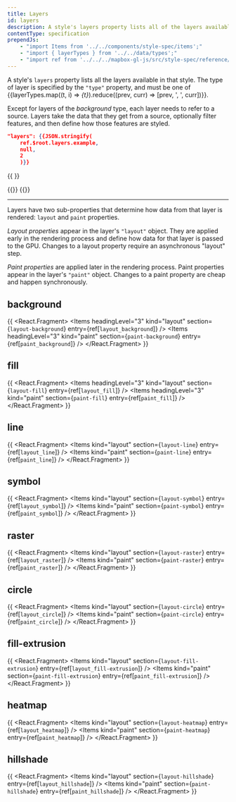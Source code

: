 ```yaml
---
title: Layers
id: layers
description: A style's layers property lists all of the layers available in that style.
contentType: specification
prependJs:
    - "import Items from '../../components/style-spec/items';"
    - "import { layerTypes } from '../../data/types';"
    - "import ref from '../../../mapbox-gl-js/src/style-spec/reference/latest';"
---
```


A style's `layers` property lists all the layers available in that style. The type of layer is specified by the `"type"` property, and must be one of {{layerTypes.map((t, i) => <var key={i}>{t}</var>).reduce((prev, curr) => [prev, ', ', curr])}}.

Except for layers of the <var>background</var> type, each layer needs to refer to a source. Layers take the data that they get from a source, optionally filter features, and then define how those features are styled.

```json
"layers": {{JSON.stringify(
    ref.$root.layers.example,
    null,
    2
    )}}
```

<!--
START GENERATED CONTENT:
Content in this section is generated directly using the Mapbox Style
Specification. To update any content displayed in this section, make edits to:
https://github.com/mapbox/mapbox-gl-js/blob/master/src/style-spec/reference/v8.json.
-->
{{ <Items entry={ref.layer} />}}
<!-- END GENERATED CONTENT -->

{{<a id="layout-property" className="anchor" />}}
{{<a id="paint-property" className="anchor" />}}

<hr className='my36' />

Layers have two sub-properties that determine how data from that layer is rendered: `layout` and `paint` properties.

_Layout properties_ appear in the layer's `"layout"` object. They are applied early in the rendering process and define how data for that layer is passed to the GPU. Changes to a layout property require an asynchronous "layout" step.

_Paint properties_ are applied later in the rendering process. Paint properties appear in the layer's `"paint"` object. Changes to a paint property are cheap and happen synchronously.

<!--
START GENERATED CONTENT:
Content in this section is generated directly using the Mapbox Style
Specification. To update any content displayed in this section, make edits to:
https://github.com/mapbox/mapbox-gl-js/blob/master/src/style-spec/reference/v8.json.
-->


## background

{{
<React.Fragment>
  <Items headingLevel="3" kind="layout" section={`layout-background`} entry={ref[`layout_background`]} />
  <Items headingLevel="3" kind="paint" section={`paint-background`} entry={ref[`paint_background`]} />
</React.Fragment>
}}

## fill

{{
<React.Fragment>
  <Items headingLevel="3" kind="layout" section={`layout-fill`} entry={ref[`layout_fill`]} />
  <Items headingLevel="3" kind="paint" section={`paint-fill`} entry={ref[`paint_fill`]} />
</React.Fragment>
}}

## line

{{
<React.Fragment>
  <Items kind="layout" section={`layout-line`} entry={ref[`layout_line`]} />
  <Items kind="paint" section={`paint-line`} entry={ref[`paint_line`]} />
</React.Fragment>
}}

## symbol

{{
<React.Fragment>
  <Items kind="layout" section={`layout-symbol`} entry={ref[`layout_symbol`]} />
  <Items kind="paint" section={`paint-symbol`} entry={ref[`paint_symbol`]} />
</React.Fragment>
}}

## raster

{{
<React.Fragment>
  <Items kind="layout" section={`layout-raster`} entry={ref[`layout_raster`]} />
  <Items kind="paint" section={`paint-raster`} entry={ref[`paint_raster`]} />
</React.Fragment>
}}

## circle

{{
<React.Fragment>
  <Items kind="layout" section={`layout-circle`} entry={ref[`layout_circle`]} />
  <Items kind="paint" section={`paint-circle`} entry={ref[`paint_circle`]} />
</React.Fragment>
}}

## fill-extrusion

{{
<React.Fragment>
  <Items kind="layout" section={`layout-fill-extrusion`} entry={ref[`layout_fill-extrusion`]} />
  <Items kind="paint" section={`paint-fill-extrusion`} entry={ref[`paint_fill-extrusion`]} />
</React.Fragment>
}}

## heatmap

{{
<React.Fragment>
  <Items kind="layout" section={`layout-heatmap`} entry={ref[`layout_heatmap`]} />
  <Items kind="paint" section={`paint-heatmap`} entry={ref[`paint_heatmap`]} />
</React.Fragment>
}}

## hillshade

{{
<React.Fragment>
  <Items kind="layout" section={`layout-hillshade`} entry={ref[`layout_hillshade`]} />
  <Items kind="paint" section={`paint-hillshade`} entry={ref[`paint_hillshade`]} />
</React.Fragment>
}}

<!-- END GENERATED CONTENT -->
